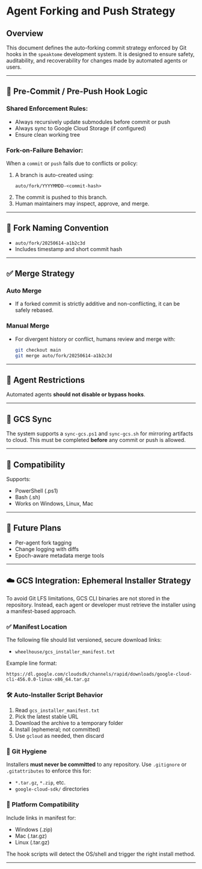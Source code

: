 
# Agent Forking and Push Strategy

## Overview

This document defines the auto-forking commit strategy enforced by Git hooks in the `speaktome` development system.
It is designed to ensure safety, auditability, and recoverability for changes made by automated agents or users.

---

## 🔁 Pre-Commit / Pre-Push Hook Logic

### Shared Enforcement Rules:
- Always recursively update submodules before commit or push
- Always sync to Google Cloud Storage (if configured)
- Ensure clean working tree

### Fork-on-Failure Behavior:
When a `commit` or `push` fails due to conflicts or policy:

1. A branch is auto-created using:
   ```
   auto/fork/YYYYMMDD-<commit-hash>
   ```
2. The commit is pushed to this branch.
3. Human maintainers may inspect, approve, and merge.

---

## 🌿 Fork Naming Convention

- `auto/fork/20250614-a1b2c3d`
- Includes timestamp and short commit hash

---

## ✅ Merge Strategy

### Auto Merge
- If a forked commit is strictly additive and non-conflicting, it can be safely rebased.

### Manual Merge
- For divergent history or conflict, humans review and merge with:
  ```bash
  git checkout main
  git merge auto/fork/20250614-a1b2c3d
  ```

---

## 🚫 Agent Restrictions

Automated agents **should not disable or bypass hooks**.

---

## 🔐 GCS Sync

The system supports a `sync-gcs.ps1` and `sync-gcs.sh` for mirroring artifacts to cloud. This must be completed **before** any commit or push is allowed.

---

## 🧩 Compatibility

Supports:
- PowerShell (.ps1)
- Bash (.sh)
- Works on Windows, Linux, Mac

---

## 🧠 Future Plans

- Per-agent fork tagging
- Change logging with diffs
- Epoch-aware metadata merge tools


---

## ☁️ GCS Integration: Ephemeral Installer Strategy

To avoid Git LFS limitations, GCS CLI binaries are not stored in the repository.
Instead, each agent or developer must retrieve the installer using a manifest-based approach.

### ✅ Manifest Location

The following file should list versioned, secure download links:

- `wheelhouse/gcs_installer_manifest.txt`

Example line format:
```
https://dl.google.com/cloudsdk/channels/rapid/downloads/google-cloud-cli-456.0.0-linux-x86_64.tar.gz
```

### 🛠️ Auto-Installer Script Behavior

1. Read `gcs_installer_manifest.txt`
2. Pick the latest stable URL
3. Download the archive to a temporary folder
4. Install (ephemeral; not committed)
5. Use `gcloud` as needed, then discard

### 🔐 Git Hygiene

Installers **must never be committed** to any repository.
Use `.gitignore` or `.gitattributes` to enforce this for:
- `*.tar.gz`, `*.zip`, etc.
- `google-cloud-sdk/` directories

### 🔧 Platform Compatibility

Include links in manifest for:
- Windows (.zip)
- Mac (.tar.gz)
- Linux (.tar.gz)

The hook scripts will detect the OS/shell and trigger the right install method.

---

